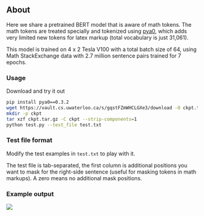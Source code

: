 ## About
Here we share a pretrained BERT model that is aware of math tokens. The math tokens are treated specially and tokenized using [pya0](https://github.com/approach0/pya0), which adds very limited new tokens for latex markup (total vocabulary is just 31,061).

This model is trained on 4 x 2 Tesla V100 with a total batch size of 64, using Math StackExchange data with 2.7 million sentence pairs trained for 7 epochs.

### Usage
Download and try it out
```sh
pip install pya0==0.3.2
wget https://vault.cs.uwaterloo.ca/s/gqstFZmWHCLGXe3/download -O ckpt.tar.gz
mkdir -p ckpt
tar xzf ckpt.tar.gz -C ckpt --strip-components=1
python test.py --test_file test.txt
```

### Test file format
Modify the test examples in `test.txt` to play with it.

The test file is tab-separated, the first column is additional positions you want to mask for the right-side sentence (useful for masking tokens in math markups). A zero means no additional mask positions.

### Example output
![](https://i.imgur.com/xpl87KO.png)
